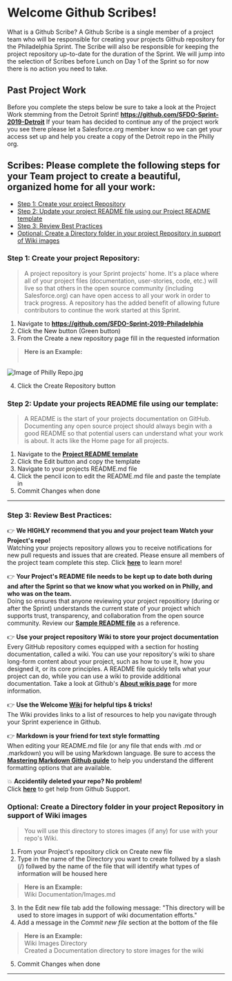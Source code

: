 # Welcome Github Scribes!

What is a Github Scribe? A Github Scribe is a single member of a project team who will be responsible for creating your projects Github repository for the Philadelphia Sprint. The Scribe will also be responsible for keeping the project repository up-to-date for the duration of the Sprint. We will jump into the selection of Scribes before Lunch on Day 1 of the Sprint so for now there is no action you need to take.

## Past Project Work

Before you complete the steps below be sure to take a look at the Project Work stemming from the Detroit Sprint! __https://github.com/SFDO-Sprint-2019-Detroit__ If your team has decided to continue any of the project work you see there please let a Salesforce.org member know so we can get your access set up and help you create a copy of the Detroit repo in the Philly org.

## Scribes: Please complete the following steps for your Team project to create a beautiful, organized home for all your work:

- [Step 1: Create your project Repository](https://github.com/SFDO-Sprint-2019-Philadelphia/Welcome#step-1-create-your-project-repository)
- [Step 2: Update your project README file using our Project README template](https://github.com/SFDO-Sprint-2019-Philadelphia/Welcome#step-2-update-your-project-readme-file-using-our-project-readme-template)
- [Step 3: Review Best Practices](https://github.com/SFDO-Sprint-2019-Philadelphia/Welcome#step-3-review-best-practices)
- [Optional: Create a Directory folder in your project Repository in support of Wiki images](https://github.com/SFDO-Sprint-2019-Philadelphia/Welcome#optional-create-a-directory-folder-in-your-project-repository-in-support-of-wiki-images)


### Step 1: Create your project Repository:
> A project repository is your Sprint projects' home. It's a place where all of your project files (documentation, user-stories, code, etc.) will live so that others in the open source community (including Salesforce.org) can have open access to all your work in order to track progress. A repository has the added benefit of allowing future contributors to continue the work started at this Sprint.

1. Navigate to __https://github.com/SFDO-Sprint-2019-Philadelphia__
2. Click the New button (Green button)
3. From the Create a new repository page fill in the requested information

> __Here is an Example:__<br><br>

![Image of Philly Repo.jpg](https://github.com/SFDO-Sprint-2019-Philadelphia/Welcome/blob/master/images/PhillyRepo.jpg)

4. Click the Create Repository button<br>


### Step 2: Update your projects README file using our template:
> A README is the start of your projects documentation on GitHub. Documenting any open source project should always begin with a good README so that potential users can understand what your work is about. It acts like the Home page for all projects.

1. Navigate to the __[Project README template](https://github.com/SFDO-Sprint-2019-Philadelphia/Welcome/wiki/Project-README.md-file-template)__
2. Click the Edit button and copy the template
3. Navigate to your projects README.md file
4. Click the pencil icon to edit the README.md file and paste the template in
5. Commit Changes when done

***

### Step 3: Review Best Practices:

:point_right: __We HIGHLY recommend that you and your project team Watch your Project's repo!__ <br>
Watching your projects repository allows you to receive notifications for new pull requests and issues that are created. Please ensure all members of the project team complete this step. Click __[here](https://help.github.com/en/articles/watching-and-unwatching-repositories#watching-a-single-repository)__ to learn more!

:point_right: __Your Project's README file needs to be kept up to date both during and after the Sprint so that we know what you worked on in Philly, and who was on the team.__<br> 
Doing so ensures that anyone reviewing your project repositiory (during or after the Sprint) understands the current state of your project which supports trust, transparency, and collaboration from the open source community. Review our __[Sample README file](https://github.com/SFDO-Sprint-2019-Philadelphia/Welcome/wiki/Sample-Sprint-Project-README.md-file)__ as a reference.

:point_right: __Use your project repository Wiki to store your project documentation__<br>
Every GitHub repository comes equipped with a section for hosting documentation, called a wiki. You can use your repository's wiki to share long-form content about your project, such as how to use it, how you designed it, or its core principles. A README file quickly tells what your project can do, while you can use a wiki to provide additional documentation. Take a look at Github's __[About wikis page](https://help.github.com/en/articles/about-wikis)__ for more information.

:point_right: __Use the Welcome [Wiki](https://github.com/SFDO-Sprint-2019-Philadelphia/Welcome/wiki) for helpful tips & tricks!__<br>
The Wiki provides links to a list of resources to help you navigate through your Sprint experience in Github.

:point_right: __Markdown is your friend for text style formatting__<br>
When editing your README.md file (or any file that ends with .md or .markdown) you will be using Markdown language. Be sure to access the __[Mastering Markdown Github guide](https://guides.github.com/features/mastering-markdown/)__ to help you understand the different formatting options that are available.

:boom: __Accidentily deleted your repo? No problem!__<br>
Click __[here](https://support.github.com/contact)__ to get help from Github Support.

### Optional: Create a Directory folder in your project Repository in support of Wiki images
> You will use this directory to stores images (if any) for use with your repo's Wiki.

1. From your Project's repository click on Create new file
2. Type in the name of the Directory you want to create follwed by a slash (/) follwed by the name of the file that will identify what types of information will be housed here
> __Here is an Example:__<br>
> Wiki Documentation/Images.md
3. In the Edit new file tab add the following message: "This directory will be used to store images in support of wiki documentation efforts."
4. Add a message in the *Commit new file* section at the bottom of the file
> __Here is an Example:__<br>
> Wiki Images Directory <br>
> Created a Documentation directory to store images for the wiki
5. Commit Changes when done
***

